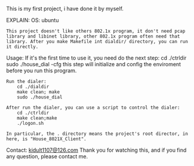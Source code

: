 This is my first project, i have done it by myself.

EXPLAIN:
	OS: ubuntu
	
	This project doesn't like others 802.1x program, it don't need pcap library and libinet library, other 802.1x program often need that library. After you make Makefile int dialdir/ directory, you can run it directly.
	
Usage:
	If it's the first time to use it, you need do the next step:
		cd ./ctrldir
		sudo ./house_dial -cfg
	this step will initialize and config the enviroment before you run this program.
	
	Run the dialer:
		cd ./dialdir
		make clean; make
		sudo ./house_dial
		
	After run the dialer, you can use a script to control the dialer:
		cd ./ctrldir
		make clean;make
		./logon.sh
	
	In particular, the . directory means the project's root director, in here, is "House_8021X_Client".
	
Contact:
	kidult1107@126.com
	Thank you for watching this, and if you find any question, please contact me.
